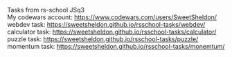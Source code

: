 Tasks from rs-school JSq3\
My codewars account: https://www.codewars.com/users/SweetSheldon/ \
webdev task: https://sweetsheldon.github.io/rsschool-tasks/webdev/ \
calculator task: https://sweetsheldon.github.io/rsschool-tasks/calculator/ \
puzzle task: https://sweetsheldon.github.io/rsschool-tasks/puzzle/ \
momentum task: https://sweetsheldon.github.io/rsschool-tasks/monemtum/
